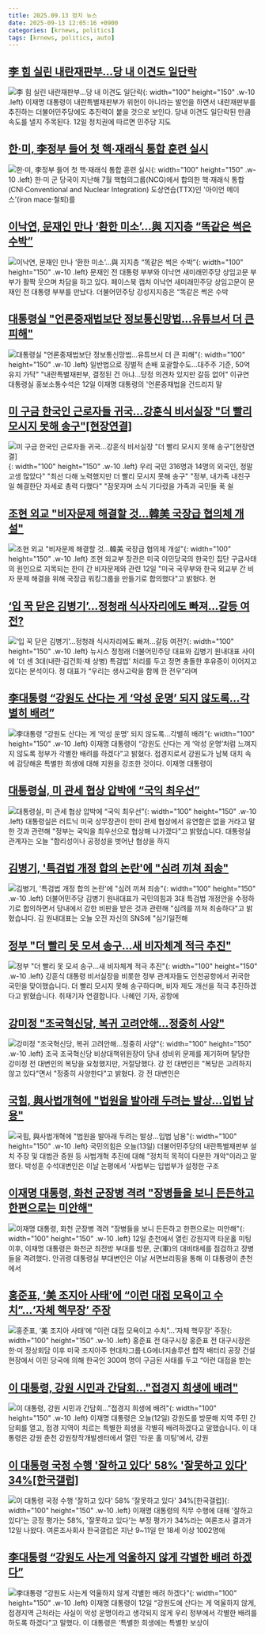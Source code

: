 ```yaml
---
title: 2025.09.13 정치 뉴스
date: 2025-09-13 12:05:16 +0900
categories: [krnews, politics]
tags: [krnews, politics, auto]
---
```

## [李 힘 실린 내란재판부…당 내 이견도 일단락](https://n.news.naver.com/mnews/article/277/0005651064)

![李 힘 실린 내란재판부…당 내 이견도 일단락](https://mimgnews.pstatic.net/image/origin/277/2025/09/12/5651064.jpg?type=nf220_150){: width="100" height="150" .w-10 .left}
이재명 대통령이 내란특별재판부가 위헌이 아니라는 발언을 하면서 내란재판부를 추진하는 더불어민주당에도 추진력이 붙을 것으로 보인다. 당내 이견도 일단락된 만큼 속도를 낼지 주목된다. 12일 정치권에 따르면 민주당 지도

## [한·미, 李정부 들어 첫 핵·재래식 통합 훈련 실시](https://n.news.naver.com/mnews/article/025/0003468685)

![한·미, 李정부 들어 첫 핵·재래식 통합 훈련 실시](https://mimgnews.pstatic.net/image/origin/025/2025/09/12/3468685.jpg?type=nf220_150){: width="100" height="150" .w-10 .left}
한·미 군 당국이 지난해 7월 핵협의그룹(NCG)에서 합의한 핵·재래식 통합(CNI·Conventional and Nuclear Integration) 도상연습(TTX)인 '아이언 메이스'(iron mace·철퇴)를

## [이낙연, 문재인 만나 ‘환한 미소’…與 지지층 “똑같은 썩은 수박”](https://n.news.naver.com/mnews/article/021/0002736296)

![이낙연, 문재인 만나 ‘환한 미소’…與 지지층 “똑같은 썩은 수박”](https://mimgnews.pstatic.net/image/origin/021/2025/09/13/2736296.jpg?type=nf220_150){: width="100" height="150" .w-10 .left}
문재인 전 대통령 부부와 이낙연 새미래민주당 상임고문 부부가 활짝 웃으며 차담을 하고 있다. 페이스북 캡처 이낙연 새미래민주당 상임고문이 문재인 전 대통령 부부를 만났다. 더불어민주당 강성지지층은 “똑같은 썩은 수박

## [대통령실 "언론중재법보단 정보통신망법…유튜브서 더 큰 피해"](https://n.news.naver.com/mnews/article/001/0015622139)

![대통령실 "언론중재법보단 정보통신망법…유튜브서 더 큰 피해"](https://mimgnews.pstatic.net/image/origin/001/2025/09/12/15622139.jpg?type=nf220_150){: width="100" height="150" .w-10 .left}
일반법으로 징벌적 손배 포괄할수도…대주주 기준, 50억 유지 가닥" "내란특별재판부, 결정된 건 아냐…당정 의견차 있지만 갈등 없어" 이규연 대통령실 홍보소통수석은 12일 이재명 대통령의 '언론중재법을 건드리지 말

## [미 구금 한국인 근로자들 귀국…강훈식 비서실장 "더 빨리 모시지 못해 송구"[현장연결]](https://n.news.naver.com/mnews/article/422/0000780737)

![미 구금 한국인 근로자들 귀국…강훈식 비서실장 "더 빨리 모시지 못해 송구"[현장연결]](https://mimgnews.pstatic.net/image/origin/422/2025/09/12/780737.jpg?type=nf220_150){: width="100" height="150" .w-10 .left}
우리 국민 316명과 14명의 외국인, 정말 고생 많았다" "최선 다해 노력했지만 더 빨리 모시지 못해 송구" "정부, 내가족 내친구 일 해결한단 자세로 총력 다했다" "잠못자며 소식 기다렸을 가족과 국민들 푹 쉴

## [조현 외교 "비자문제 해결할 것...韓美 국장급 협의체 개설"](https://n.news.naver.com/mnews/article/014/0005406136)

![조현 외교 "비자문제 해결할 것...韓美 국장급 협의체 개설"](https://mimgnews.pstatic.net/image/origin/014/2025/09/12/5406136.jpg?type=nf220_150){: width="100" height="150" .w-10 .left}
조현 외교부 장관은 미국 이민당국의 한국인 집단 구금사태의 원인으로 지목되는 한미 간 비자문제와 관련 12일 "미국 국무부와 한국 외교부 간 비자 문제 해결을 위해 국장급 워킹그룹을 만들기로 합의했다"고 밝혔다. 현

## [‘입 꾹 닫은 김병기’…정청래 식사자리에도 빠져...갈등 여전?](https://n.news.naver.com/mnews/article/021/0002736260)

![‘입 꾹 닫은 김병기’…정청래 식사자리에도 빠져...갈등 여전?](https://mimgnews.pstatic.net/image/origin/021/2025/09/12/2736260.jpg?type=nf220_150){: width="100" height="150" .w-10 .left}
뉴시스 정청래 더불어민주당 대표와 김병기 원내대표 사이에 ‘더 센 3대(내란·김건희·채 상병) 특검법’ 처리를 두고 정면 충돌한 후유증이 이어지고 있다는 분석이다. 정 대표가 “우리는 생사고락을 함께 한 전우”라며

## [李대통령 “강원도 산다는 게 ‘악성 운명’ 되지 않도록…각별히 배려”](https://n.news.naver.com/mnews/article/018/0006113723)

![李대통령 “강원도 산다는 게 ‘악성 운명’ 되지 않도록…각별히 배려”](https://mimgnews.pstatic.net/image/origin/018/2025/09/12/6113723.jpg?type=nf220_150){: width="100" height="150" .w-10 .left}
이재명 대통령이 “강원도 산다는 게 ‘악성 운명’처럼 느껴지지 않도록 정부가 각별한 배려를 하겠다”고 밝혔다. 접경지로서 강원도가 남북 대치 속에 감당해온 특별한 희생에 대해 지원을 강조한 것이다. 이재명 대통령이

## [대통령실, 미 관세 협상 압박에 “국익 최우선”](https://n.news.naver.com/mnews/article/056/0012028330)

![대통령실, 미 관세 협상 압박에 “국익 최우선”](https://mimgnews.pstatic.net/image/origin/056/2025/09/12/12028330.jpg?type=nf220_150){: width="100" height="150" .w-10 .left}
대통령실은 러트닉 미국 상무장관이 한미 관세 협상에서 유연함은 없을 거라고 말한 것과 관련해 "정부는 국익을 최우선으로 협상해 나가겠다"고 밝혔습니다. 대통령실 관계자는 오늘 "합리성이나 공정성을 벗어난 협상을 하지

## [김병기, '특검법 개정 합의 논란'에 "심려 끼쳐 죄송"](https://n.news.naver.com/mnews/article/214/0001449033)

![김병기, '특검법 개정 합의 논란'에 "심려 끼쳐 죄송"](https://mimgnews.pstatic.net/image/origin/214/2025/09/13/1449033.jpg?type=nf220_150){: width="100" height="150" .w-10 .left}
더불어민주당 김병기 원내대표가 국민의힘과 3대 특검법 개정안을 수정하기로 합의하면서 당내에서 강한 비판을 받은 것과 관련해 "심려를 끼쳐 죄송하다"고 밝혔습니다. 김 원내대표는 오늘 오전 자신의 SNS에 "심기일전해

## [정부 "더 빨리 못 모셔 송구...새 비자체계 적극 추진"](https://n.news.naver.com/mnews/article/052/0002246373)

![정부 "더 빨리 못 모셔 송구...새 비자체계 적극 추진"](https://mimgnews.pstatic.net/image/origin/052/2025/09/12/2246373.jpg?type=nf220_150){: width="100" height="150" .w-10 .left}
강훈식 대통령 비서실장을 비롯한 정부 관계자들도 인천공항에서 귀국한 국민을 맞이했습니다. 더 빨리 모시지 못해 송구하다며, 비자 제도 개선을 적극 추진하겠다고 밝혔습니다. 취재기자 연결합니다. 나혜인 기자, 공항에

## [강미정 "조국혁신당, 복귀 고려안해…정중히 사양"](https://n.news.naver.com/mnews/article/277/0005651276)

![강미정 "조국혁신당, 복귀 고려안해…정중히 사양"](https://mimgnews.pstatic.net/image/origin/277/2025/09/12/5651276.jpg?type=nf220_150){: width="100" height="150" .w-10 .left}
조국 조국혁신당 비상대책위원장이 당내 성비위 문제를 제기하며 탈당한 강미정 전 대변인의 복당을 요청했지만, 거절당했다. 강 전 대변인은 "복당은 고려하지 않고 있다"면서 "정중히 사양한다"고 밝혔다. 강 전 대변인은

## [국힘, 與사법개혁에 "법원을 발아래 두려는 발상…입법 남용"](https://n.news.naver.com/mnews/article/448/0000556673)

![국힘, 與사법개혁에 "법원을 발아래 두려는 발상…입법 남용"](https://mimgnews.pstatic.net/image/origin/448/2025/09/13/556673.jpg?type=nf220_150){: width="100" height="150" .w-10 .left}
국민의힘은 오늘(13일) 더불어민주당의 내란특별재판부 설치 주장 및 대법관 증원 등 사법개혁 추진에 대해 "정치적 목적이 다분한 개악"이라고 말했다. 박성훈 수석대변인은 이날 논평에서 '사법부는 입법부가 설정한 구조

## [이재명 대통령, 화천 군장병 격려 "장병들을 보니 든든하고 한편으로는 미안해"](https://n.news.naver.com/mnews/article/654/0000141611)

![이재명 대통령, 화천 군장병 격려 "장병들을 보니 든든하고 한편으로는 미안해"](https://mimgnews.pstatic.net/image/origin/654/2025/09/12/141611.jpg?type=nf220_150){: width="100" height="150" .w-10 .left}
12일 춘천에서 열린 강원지역 타운홀 미팅 이후, 이재명 대통령은 화천군 최전방 부대를 방문, 군(軍)의 대비태세를 점검하고 장병들을 격려했다. 안귀령 대통령실 부대변인은 이날 서면브리핑을 통해 이 대통령이 춘천에서

## [홍준표, ‘美 조지아 사태’에 “이런 대접 모욕이고 수치”…‘자체 핵무장’ 주장](https://n.news.naver.com/mnews/article/021/0002736294)

![홍준표, ‘美 조지아 사태’에 “이런 대접 모욕이고 수치”…‘자체 핵무장’ 주장](https://mimgnews.pstatic.net/image/origin/021/2025/09/13/2736294.jpg?type=nf220_150){: width="100" height="150" .w-10 .left}
홍준표 전 대구시장 홍준표 전 대구시장은 한·미 정상회담 이후 미국 조지아주 현대차그룹·LG에너지솔루션 합작 배터리 공장 건설 현장에서 이민 당국에 의해 한국인 300여 명이 구금된 사태를 두고 “이런 대접을 받는

## [이 대통령, 강원 시민과 간담회..."접경지 희생에 배려"](https://n.news.naver.com/mnews/article/052/0002246395)

![이 대통령, 강원 시민과 간담회..."접경지 희생에 배려"](https://mimgnews.pstatic.net/image/origin/052/2025/09/12/2246395.jpg?type=nf220_150){: width="100" height="150" .w-10 .left}
이재명 대통령은 오늘(12일) 강원도를 방문해 지역 주민 간담회를 열고, 접경 지역이 치르는 특별한 희생을 각별히 배려하겠다고 말했습니다. 이 대통령은 강원 춘천 강원창작개발센터에서 열린 '타운 홀 미팅'에서, 강원

## [이 대통령 국정 수행 '잘하고 있다' 58% '잘못하고 있다' 34%[한국갤럽]](https://n.news.naver.com/mnews/article/003/0013477877)

![이 대통령 국정 수행 '잘하고 있다' 58% '잘못하고 있다' 34%[한국갤럽]](https://mimgnews.pstatic.net/image/origin/003/2025/09/12/13477877.jpg?type=nf220_150){: width="100" height="150" .w-10 .left}
이재명 대통령의 직무 수행에 대해 '잘하고 있다'는 긍정 평가는 58%, '잘못하고 있다'는 부정 평가가 34%라는 여론조사 결과가 12일 나왔다. 여론조사회사 한국갤럽은 지난 9~11일 만 18세 이상 1002명에

## [李대통령 “강원도 사는게 억울하지 않게 각별한 배려 하겠다”](https://n.news.naver.com/mnews/article/022/0004067824)

![李대통령 “강원도 사는게 억울하지 않게 각별한 배려 하겠다”](https://mimgnews.pstatic.net/image/origin/022/2025/09/12/4067824.jpg?type=nf220_150){: width="100" height="150" .w-10 .left}
이재명 대통령이 12일 “강원도에 산다는 게 억울하지 않게, 접경지역 근처라는 사실이 악성 운명이라고 생각되지 않게 우리 정부에서 각별한 배려를 하도록 하겠다”고 말했다. 이 대통령은 ‘특별한 희생에는 특별한 보상이

